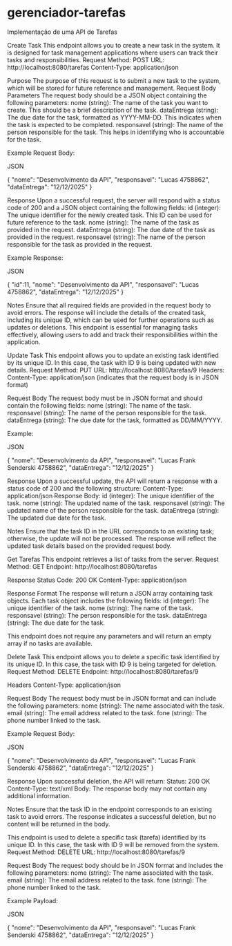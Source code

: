 # gerenciador-tarefas
Implementação de uma API de Tarefas 

Create Task
This endpoint allows you to create a new task in the system. It is designed for task management applications where users can track their tasks and responsibilities.
Request
Method: POST
URL: http://localhost:8080/tarefas
Content-Type: application/json

Purpose
The purpose of this request is to submit a new task to the system, which will be stored for future reference and management.
Request Body Parameters
The request body should be a JSON object containing the following parameters:
nome (string): The name of the task you want to create. This should be a brief description of the task.
dataEntrega (string): The due date for the task, formatted as YYYY-MM-DD. This indicates when the task is expected to be completed.
responsavel (string): The name of the person responsible for the task. This helps in identifying who is accountable for the task.

Example Request Body:


JSON


{
        "nome": "Desenvolvimento da API",
        "responsavel": "Lucas 4758862",
        "dataEntrega": "12/12/2025"
}


Response
Upon a successful request, the server will respond with a status code of 200 and a JSON object containing the following fields:
id (integer): The unique identifier for the newly created task. This ID can be used for future reference to the task.
nome (string): The name of the task as provided in the request.
dataEntrega (string): The due date of the task as provided in the request.
responsavel (string): The name of the person responsible for the task as provided in the request.

Example Response:


JSON


{
  "id":11,
  "nome": "Desenvolvimento da API",
  "responsavel": "Lucas 4758862",
  "dataEntrega": "12/12/2025"
}


Notes
Ensure that all required fields are provided in the request body to avoid errors.
The response will include the details of the created task, including its unique ID, which can be used for further operations such as updates or deletions.
This endpoint is essential for managing tasks effectively, allowing users to add and track their responsibilities within the application.


Update Task
This endpoint allows you to update an existing task identified by its unique ID. In this case, the task with ID 9 is being updated with new details.
Request
Method: PUT
URL: http://localhost:8080/tarefas/9
Headers:
Content-Type: application/json (indicates that the request body is in JSON format)


Request Body
The request body must be in JSON format and should contain the following fields:
nome (string): The name of the task.
responsavel (string): The name of the person responsible for the task.
dataEntrega (string): The due date for the task, formatted as DD/MM/YYYY.

Example:


JSON

{
  "nome": "Desenvolvimento da API",
  "responsavel": "Lucas Frank Senderski 4758862",
  "dataEntrega": "12/12/2025"
}


Response
Upon a successful update, the API will return a response with a status code of 200 and the following structure:
Content-Type: application/json
Response Body:
id (integer): The unique identifier of the task.
nome (string): The updated name of the task.
responsavel (string): The updated name of the person responsible for the task.
dataEntrega (string): The updated due date for the task.


Notes
Ensure that the task ID in the URL corresponds to an existing task; otherwise, the update will not be processed.
The response will reflect the updated task details based on the provided request body.


 Get Tarefas
This endpoint retrieves a list of tasks from the server.
Request
Method: GET
Endpoint: http://localhost:8080/tarefas

Response
Status Code: 200 OK
Content-Type: application/json

Response Format
The response will return a JSON array containing task objects. Each task object includes the following fields:
id (integer): The unique identifier of the task.
nome (string): The name of the task.
responsavel (string): The person responsible for the task.
dataEntrega (string): The due date for the task.


This endpoint does not require any parameters and will return an empty array if no tasks are available.

Delete Task
This endpoint allows you to delete a specific task identified by its unique ID. In this case, the task with ID 9 is being targeted for deletion.
Request
Method: DELETE
Endpoint: http://localhost:8080/tarefas/9

Headers
Content-Type: application/json

Request Body
The request body must be in JSON format and can include the following parameters:
nome (string): The name associated with the task.
email (string): The email address related to the task.
fone (string): The phone number linked to the task.

Example Request Body:


JSON

{
  "nome": "Desenvolvimento da API",
  "responsavel": "Lucas Frank Senderski 4758862",
  "dataEntrega": "12/12/2025"
}


Response
Upon successful deletion, the API will return:
Status: 200 OK
Content-Type: text/xml
Body: The response body may not contain any additional information.

Notes
Ensure that the task ID in the endpoint corresponds to an existing task to avoid errors.
The response indicates a successful deletion, but no content will be returned in the body.

This endpoint is used to delete a specific task (tarefa) identified by its unique ID. In this case, the task with ID 9 will be removed from the system.
Request
Method: DELETE
URL: http://localhost:8080/tarefas/9

Request Body
The request body should be in JSON format and includes the following parameters:
nome (string): The name associated with the task.
email (string): The email address related to the task.
fone (string): The phone number linked to the task.

Example Payload:


JSON

{
  "nome": "Desenvolvimento da API",
  "responsavel": "Lucas Frank Senderski 4758862",
  "dataEntrega": "12/12/2025"
}



